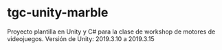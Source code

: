 # tgc-unity-marble
Proyecto plantilla en Unity y C# para la clase de workshop de motores de videojuegos. Versión de Unity: 2019.3.10 a 2019.3.15
